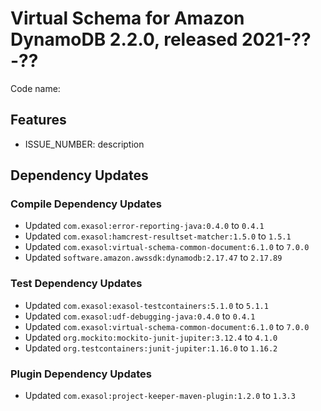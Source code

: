# Virtual Schema for Amazon DynamoDB 2.2.0, released 2021-??-??

Code name:

## Features

* ISSUE_NUMBER: description

## Dependency Updates

### Compile Dependency Updates

* Updated `com.exasol:error-reporting-java:0.4.0` to `0.4.1`
* Updated `com.exasol:hamcrest-resultset-matcher:1.5.0` to `1.5.1`
* Updated `com.exasol:virtual-schema-common-document:6.1.0` to `7.0.0`
* Updated `software.amazon.awssdk:dynamodb:2.17.47` to `2.17.89`

### Test Dependency Updates

* Updated `com.exasol:exasol-testcontainers:5.1.0` to `5.1.1`
* Updated `com.exasol:udf-debugging-java:0.4.0` to `0.4.1`
* Updated `com.exasol:virtual-schema-common-document:6.1.0` to `7.0.0`
* Updated `org.mockito:mockito-junit-jupiter:3.12.4` to `4.1.0`
* Updated `org.testcontainers:junit-jupiter:1.16.0` to `1.16.2`

### Plugin Dependency Updates

* Updated `com.exasol:project-keeper-maven-plugin:1.2.0` to `1.3.3`
